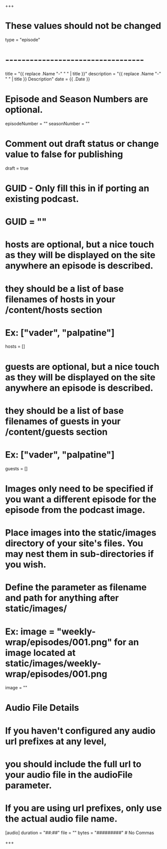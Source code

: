 +++
# These values should not be changed
type = "episode"
# ----------------------------------

title = "{{ replace .Name "-" " " | title }}"
description = "{{ replace .Name "-" " " | title }} Description"
date = {{ .Date }}

# Episode and Season Numbers are optional.
episodeNumber = "" 
seasonNumber = ""

# Comment out draft status or change value to false for publishing
draft = true

# GUID - Only fill this in if porting an existing podcast.
# GUID = ""

# hosts are optional, but a nice touch as they will be displayed on the site anywhere an episode is described.
# they should be a list of base filenames of hosts in your /content/hosts section
# Ex: ["vader", "palpatine"]
hosts = []

# guests are optional, but a nice touch as they will be displayed on the site anywhere an episode is described.
# they should be a list of base filenames of guests in your /content/guests section
# Ex: ["vader", "palpatine"]
guests = []

# Images only need to be specified if you want a different episode for the episode from the podcast image.
# Place images into the static/images directory of your site's files. You may nest them in sub-directories if you wish.
# Define the parameter as filename and path for anything after static/images/
# Ex: image = "weekly-wrap/episodes/001.png" for an image located at static/images/weekly-wrap/episodes/001.png
image = ""

# Audio File Details
# If you haven't configured any audio url prefixes at any level,
# you should include the full url to your audio file in the audioFile parameter.
# If you are using url prefixes, only use the actual audio file name.
[audio]
	duration = "##:##"
	file = ""
	bytes = "#########" # No Commas



+++